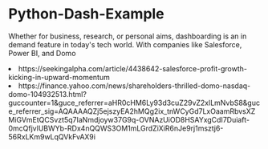 # Python-Dash-Example

Whether for business, research, or personal aims, dashboarding is an in demand feature in today's tech world. With companies like Salesforce, Power BI, and Domo


<li>https://seekingalpha.com/article/4438642-salesforce-profit-growth-kicking-in-upward-momentum</li>
<li>https://finance.yahoo.com/news/shareholders-thrilled-domo-nasdaq-domo-104932513.html?guccounter=1&guce_referrer=aHR0cHM6Ly93d3cuZ29vZ2xlLmNvbS8&guce_referrer_sig=AQAAAAQZj5ejszyEA2hMQg2ix_tnWCyGd7LxOaamRbvsXZMiGVmEtQCSvzt5q7IaNmdjoyw37G9q-OVNAzUiOD8HSAYxgCdI7Duiaft-0mcQfjvlUBWYb-RDx4nQQWS3OM1mLGrdZiXiR6nJe9rj1msztj6-56RxLKm9wLqQVkFvAX9i</li>
